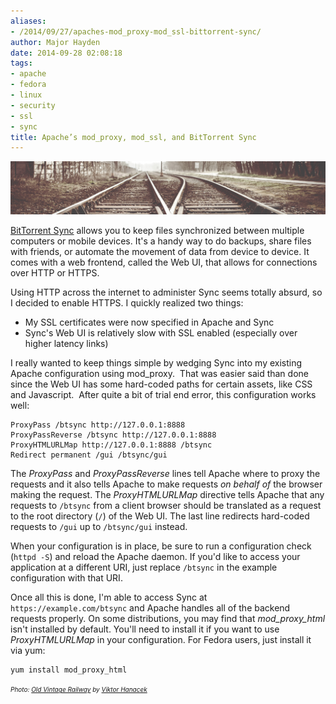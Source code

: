 ```yaml
---
aliases:
- /2014/09/27/apaches-mod_proxy-mod_ssl-bittorrent-sync/
author: Major Hayden
date: 2014-09-28 02:08:18
tags:
- apache
- fedora
- linux
- security
- ssl
- sync
title: Apache’s mod_proxy, mod_ssl, and BitTorrent Sync
---
```


![1]

[BitTorrent Sync][2] allows you to keep files synchronized between multiple computers or mobile devices. It's a handy way to do backups, share files with friends, or automate the movement of data from device to device. It comes with a web frontend, called the Web UI, that allows for connections over HTTP or HTTPS.

Using HTTP across the internet to administer Sync seems totally absurd, so I decided to enable HTTPS. I quickly realized two things:

  * My SSL certificates were now specified in Apache and Sync
  * Sync's Web UI is relatively slow with SSL enabled (especially over higher latency links)

I really wanted to keep things simple by wedging Sync into my existing Apache configuration using mod_proxy.  That was easier said than done since the Web UI has some hard-coded paths for certain assets, like CSS and Javascript.  After quite a bit of trial end error, this configuration works well:

```
ProxyPass /btsync http://127.0.0.1:8888
ProxyPassReverse /btsync http://127.0.0.1:8888
ProxyHTMLURLMap http://127.0.0.1:8888 /btsync
Redirect permanent /gui /btsync/gui
```


The _ProxyPass_ and _ProxyPassReverse_ lines tell Apache where to proxy the requests and it also tells Apache to make requests _on behalf of_ the browser making the request. The _ProxyHTMLURLMap_ directive tells Apache that any requests to `/btsync` from a client browser should be translated as a request to the root directory (`/`) of the Web UI. The last line redirects hard-coded requests to `/gui` up to `/btsync/gui` instead.

When your configuration is in place, be sure to run a configuration check (`httpd -S`) and reload the Apache daemon. If you'd like to access your application at a different URI, just replace `/btsync` in the example configuration with that URI.

Once all this is done, I'm able to access Sync at `https://example.com/btsync` and Apache handles all of the backend requests properly. On some distributions, you may find that _mod\_proxy\_html_ isn't installed by default. You'll need to install it if you want to use _ProxyHTMLURLMap_ in your configuration. For Fedora users, just install it via yum:

```
yum install mod_proxy_html
```


<em style="font-size: 10px;">Photo: <a href="http://picjumbo.com/old-vintage-railway/">Old Vintage Railway</a> by <a href="http://twitter.com/viktorhanacek">Viktor Hanacek</a></em>

 [1]: /wp-content/uploads/2014/09/picjumbo.com_IMG_6970-e1411869964358.jpg
 [2]: https://www.getsync.com/
